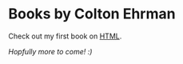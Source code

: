 # Books by Colton Ehrman

Check out my first book on [HTML](/html/README.md).

*Hopfully more to come! :\)*